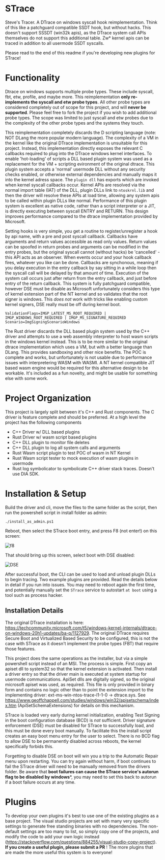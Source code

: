 # STrace
Steve's Tracer. A DTrace on windows syscall hook reimplementation. Think of this like a patchguard compatible SSDT hook, but without hacks. This doesn't support SSSDT (win32k apis), as the DTrace system call APIs themselves do not support this additional table. Zw* kernel apis can be traced in addition to all usermode SSDT syscalls.

Please read to the end of this readme if you're developing new plugins for STrace!

# Functionality

Dtrace on windows supports multiple probe types. These include syscall, fbt, etw, profile, and maybe more. This reimplementation **only re-implements the syscall and etw probe types**. All other probe types are considered completely out of scope for this project, and will **never be supported**. Please feel free to fork the project if you wish to add additional probe types. The scope was limited to just syscall and etw probes due to the complexity of the other probe types and the systems they touch.

This reimplementation completely discards the D scripting language (note: NOT DLang the more popular modern language). The complexity of a VM in the kernel like the original DTrace implementation is unsuitable for this project. Instead, this implementation directly exposes the relevant C callbacks required to plug into the DTrace windows kernel interfaces. To enable 'hot-loading' of scripts a DLL based plugin system was used as a replacement for the VM + scripting evironment of the original dtrace. This plugin system accepts a 'normal' usermode DLL without any security checks enabled, or otherwise external dependencies and manually maps it into the kernel adress space. The `plugin dll` has exports which are invoked when kernel syscall callbacks occur. Kernel APIs are resolved via the normal import table (IAT) of the DLL, plugin DLLs link to `ntoskrnl.lib` and then the driver will resolve these APIs at load time, allowing any system apis to be called within plugin DLLs like normal. Performance of this plugin system is excellent as native code, rather than a script interpreter or a JIT, is directly executing between syscall ENTRY and RETURN. This design improves performance compared to the dtrace implementation provided by Microsoft.

Setting hooks is very simple, you get a routine to register/unregister a hook by api name, with a pre and post syscall callback. Callbacks have arguments and return values accessible as read only values. Return values can be spoofed in return probes and arguments can be modified in the entry probes, but the original syscall cannot (without hacks) be 'cancelled' - this API acts as an observer. When events occur and your hook callback fires, whatever you like can be done. Callbacks are synchonous, meaning if you delay execution in the entry callback by say sitting in a while loop then the syscall call will be delayed by that amount of time. Execution of the system call occurs just after return from the entry callback, and just before entry of the return callback. This system is fully patchguard compatible, however DSE must be disable as Microsoft unfortunately considers this type of kernel extension part of the NT kernel and so validates that the root signer is windows. This _does not_ work with tricks like enabling custom kernel signers, DSE really must be off during kernel boot. 
```
ValidationFlags=IMGP_LATEST_MS_ROOT_REQUIRED | IMGP_WINDOWS_ROOT_REQUIRED | IMGP_MS_SIGNATURE_REQUIRED 
Scenario=ImgSigningScenarioWindows
```

The Rust driver discards the DLL based plugin system used by the C++ driver and attempts to use a web assembly interpreter to host wasm scripts in the windows kernel instead. This is to be more similar to the original dtrace implementation which uses a VM, but with a better language than DLang. This provides sandboxing and other nice benefits. The POC is complete and works, but unfortunately is not usable due to performance issues with interpretering WASM with WASMI. A NT kernel compatible JIT based wasm engine would be required for this alternative design to be workable. It's included as a fun novelty, and might be usable for something else with some work.

# Project Organization
This project is largely split between it's C++ and Rust components. The C driver is feature complete and should be preferred. At a high level the project has the following components

* C++ Driver w/ DLL based plugins
* Rust Driver w/ wasm script based plugins
* C++ DLL plugin to monitor file deletes
* C++ DLL plugin to log all system calls and arguments
* Rust Wasm script plugin to test POC of wasm in NT Kernel
* Rust Wasm script tester to mock execution of wasm plugins in usermode 
* Rust log symbolicator to symbolicate C++ driver stack traces. Doesn't use DIA SDK.

# Installation & Setup

Build the driver and cli, move the files to the same folder as the script, then run the powershell script in install folder as admin:
```
./install_as_admin.ps1
```

Reboot, then select the STrace boot entry, and press F8 (not enter!) on this screen:

![f8](https://github.com/mandiant/STrace/assets/6619205/a68796de-7392-481a-b19a-74fcd8d18de9)

That should bring up this screen, select boot with DSE disabled:

![DSE](https://github.com/mandiant/STrace/assets/6619205/bc9b2103-717a-4df1-8c6a-a001db1c75fc)

After successful boot, the CLI can be used to load and unload plugin DLLs to begin tracing. Two example plugins are provided. Read the details below in detail if you run into issues. You may need to reboot again the first time, and potentially manually set the `STrace` service to autostart `at boot` using a tool such as process hacker. 

## Installation Details
The original DTrace installation is here: https://techcommunity.microsoft.com/t5/windows-kernel-internals/dtrace-on-windows-20h1-updates/ba-p/1127929. The original DTrace requires Secure Boot and Virtualized Based Security to be configured, this is not the case with STrace as it doesn't implement the probe types (FBT) that require those features.

This project does the same operations as the installer, but via a simple powershell script instead of an MSI. The process is simple. First copy an apiset dll to system32 so that the kernel extension is activated. Then install a driver entry so that the driver main is executed at system startup for usermode communications. ApiSet dlls are digitally signed, so the original microsoft apiset was used, as required. This file is only provided in binary form and contains no logic other than to point the extension import to the implementing driver: ext-ms-win-ntos-trace-l1-1-0 -> dtrace.sys. See https://www.geoffchappell.com/studies/windows/win32/apisetschema/index.htm (ApiSetSchemaExtensions) for details on this mechanism.

STrace is loaded very early during kernel initialization, enabling Test Signing in the boot configuration database (BCD) is _not_ sufficient. Driver signature enforcement (DSE) must be disabled for STrace to successfully load, and this must be done every boot manually. To facilitate this the install script creates an easy boot menu entry for the user to select. There is no BCD flag to allow DSE to be permanently disabled across reboots, the kernel specifically forbids this.

Forgetting to disable DSE on boot will win you a trip to the  Automatic Repair menu upon restarting. You can try again without harm, if boot continues to fail the STrace driver will need to be manually removed from the drivers folder. Be aware that **boot failures can cause the STrace service's autorun flag to be disabled by windows***, you may need to set this back to autorun if a boot failure occurs at any time.

# Plugins

To develop your own plugins it's best to use one of the existing plugins as a base project. The visual studio projects are set with many very specific settings to generate free standing binaries with no dependencies. The non-default settings are too many to list, so simply copy one of the projects, and modify the code to add your own logic instead (https://stackoverflow.com/questions/884255/visual-studio-copy-project). **If you create a useful plugin, please submit a PR** ! The more plugins that are made the more useful this system is to everyone!
